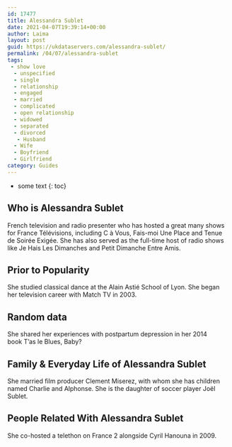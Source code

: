 ```yaml
---
id: 17477
title: Alessandra Sublet
date: 2021-04-07T19:39:14+00:00
author: Laima
layout: post
guid: https://ukdataservers.com/alessandra-sublet/
permalink: /04/07/alessandra-sublet
tags:
 - show love
  - unspecified
  - single
  - relationship
  - engaged
  - married
  - complicated
  - open relationship
  - widowed
  - separated
  - divorced
   - Husband
  - Wife
  - Boyfriend
  - Girlfriend
category: Guides
---
```


* some text
{: toc}


## Who is Alessandra Sublet
                  
                  
                  
French television and radio presenter who has hosted a great many shows for France Télévisions, including C à Vous, Fais-moi Une Place and Tenue de Soirée Exigée. She has also served as the full-time host of radio shows like Je Hais Les Dimanches and Petit Dimanche Entre Amis. 
                  
              
            
              
            
                
                
                
## Prior to Popularity
                  
                  
                  
She studied classical dance at the Alain Astié School of Lyon. She began her television career with Match TV in 2003.
                  
              
            
              
            
                
                
                
## Random data
                  
                  
                  
She shared her experiences with postpartum depression in her 2014 book T&#8217;as le Blues, Baby?
                  
              
            
              
            
                
                
                
## Family & Everyday Life of Alessandra Sublet
                  
                  
                  
She married film producer Clement Miserez, with whom she has children named Charlie and Alphonse. She is the daughter of soccer player Joël Sublet.
                  
              
            
              
            
                
                
                
## People Related With Alessandra Sublet
                  
                  
                  
She co-hosted a telethon on France 2 alongside Cyril Hanouna in 2009.
                  
              
            
              
            
                
              
            
              
              
            
            
              
            
          
          
          